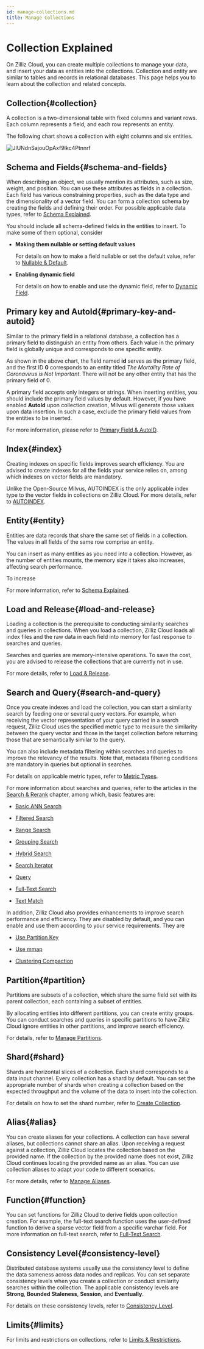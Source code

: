 ```yaml
---
id: manage-collections.md
title: Manage Collections
---
```


# Collection Explained​

On Zilliz Cloud, you can create multiple collections to manage your data, and insert your data as entities into the collections. Collection and entity are similar to tables and records in relational databases. This page helps you to learn about the collection and related concepts.​

## Collection​{#collection​}

A collection is a two-dimensional table with fixed columns and variant rows. Each column represents a field, and each row represents an entity. ​

The following chart shows a collection with eight columns and six entities.​

![JlUNdnSajouOpAxf9Ikc4Ptnnrf](blob:https://zilliverse.feishu.cn/d1641ac9-4869-4d2a-9db4-e3c80adb0b2c)

## Schema and Fields​{#schema-and-fields​}

When describing an object, we usually mention its attributes, such as size, weight, and position. You can use these attributes as fields in a collection. Each field has various constraining properties, such as the data type and the dimensionality of a vector field. You can form a collection schema by creating the fields and defining their order. For possible applicable data types, refer to [​Schema Explained](https://zilliverse.feishu.cn/wiki/Vs4YwNnvzitoQ8kunlGcWMJInbf).​

You should include all schema-defined fields in the entities to insert. To make some of them optional, consider​

- **Making them nullable or setting default values**​

    For details on how to make a field nullable or set the default value, refer to [​Nullable & Default](https://zilliverse.feishu.cn/wiki/DjROwgK6ziCf7Rkoji6ccyEUnsg).​

- **Enabling dynamic field**​

    For details on how to enable and use the dynamic field, refer to [​Dynamic Field](https://zilliverse.feishu.cn/wiki/OVxRwZWxNi4pYrkdKxCcOuY2nf1).​

## Primary key and AutoId​{#primary-key-and-autoid​}

Similar to the primary field in a relational database, a collection has a primary field to distinguish an entity from others. Each value in the primary field is globally unique and corresponds to one specific entity. ​

As shown in the above chart, the field named **id** serves as the primary field, and the first ID **0** corresponds to an entity titled *The Mortality Rate of Coronavirus is Not Important*. There will not be any other entity that has the primary field of 0. ​

A primary field accepts only integers or strings. When inserting entities, you should include the primary field values by default. However, if you have enabled **AutoId** upon collection creation, Milvus will generate those values upon data insertion. In such a case, exclude the primary field values from the entities to be inserted.​

For more information, please refer to [​Primary Field & AutoID](https://zilliverse.feishu.cn/wiki/D2ctwKZhNilLY0ke1vpcHL62n5G).​

## Index​{#index​}

Creating indexes on specific fields improves search efficiency. You are advised to create indexes for all the fields your service relies on, among which indexes on vector fields are mandatory. ​

Unlike the Open-Source Milvus, AUTOINDEX is the only applicable index type to the vector fields in collections on Zilliz Cloud. For more details, refer to [​AUTOINDEX](https://zilliverse.feishu.cn/wiki/Sp4XwxJ6gi27Vok6B3Ycmsirnkg).​

## Entity​{#entity​}

Entities are data records that share the same set of fields in a collection. The values in all fields of the same row comprise an entity.​

You can insert as many entities as you need into a collection. However, as the number of entities mounts, the memory size it takes also increases, affecting search performance.​

To increase ​

For more information, refer to [​Schema Explained](https://zilliverse.feishu.cn/wiki/Vs4YwNnvzitoQ8kunlGcWMJInbf).​

## Load and Release​{#load-and-release​}

Loading a collection is the prerequisite to conducting similarity searches and queries in collections. When you load a collection, Zilliz Cloud loads all index files and the raw data in each field into memory for fast response to searches and queries.​

Searches and queries are memory-intensive operations. To save the cost, you are advised to release the collections that are currently not in use.​

For more details, refer to [​Load & Release](https://zilliverse.feishu.cn/wiki/CemEwKryciMUepkgYWZcOw6wncb).​

## Search and Query​{#search-and-query​}

Once you create indexes and load the collection, you can start a similarity search by feeding one or several query vectors. For example, when receiving the vector representation of your query carried in a search request, Zilliz Cloud uses the specified metric type to measure the similarity between the query vector and those in the target collection before returning those that are semantically similar to the query.​

You can also include metadata filtering within searches and queries to improve the relevancy of the results. Note that, metadata filtering conditions are mandatory in queries but optional in searches.​

For details on applicable metric types, refer to [​Metric Types](https://zilliverse.feishu.cn/wiki/EOxmwUDxMiy2cpkOfIsc1dYzn4c).​

For more information about searches and queries, refer to the articles in the [​Search & Rerank](https://zilliverse.feishu.cn/wiki/CSYrwhK4Gigk07kd6ufcNTGMnZf) chapter, among which, basic features are:​

- [​Basic ANN Search](https://zilliverse.feishu.cn/wiki/BaGlwzDmyiyVvVk6NurcFclInCd)​

- [​Filtered Search](https://zilliverse.feishu.cn/wiki/CpBbwcJ87irHp0k9oCSc2RNIn3d)​

- [​Range Search](https://zilliverse.feishu.cn/wiki/GnvtwMeQWi8iRCk7dGccCBQZnOh)​

- [​Grouping Search](https://zilliverse.feishu.cn/wiki/JWZGw89MBiUDBNkhtGfcyyUcnsd)​

- [​Hybrid Search](https://zilliverse.feishu.cn/wiki/WTsmwWdgOiKnwpkdZdScp093njh)​

- [​Search Iterator](https://zilliverse.feishu.cn/wiki/QVTnwVz2aifvSAkgomAc9KWRnHb)​

- [​Query](https://zilliverse.feishu.cn/wiki/R7F7wY8pCiJ5Q4kbntxcMsE6nLf)​

- [​Full-Text Search](https://zilliverse.feishu.cn/wiki/Zmzpw8Xt2iTY2gkFOvncsTkXnef)​

- [​Text Match](https://zilliverse.feishu.cn/wiki/EAB8w8Pc5ibffRki013c0oNNnFc)​

In addition, Zilliz Cloud also provides enhancements to improve search performance and efficiency. They are disabled by default, and you can enable and use them according to your service requirements. They are​

- [​Use Partition Key](https://zilliverse.feishu.cn/wiki/QWqiwrgJViA5AJkv64VcgQX2nKd)​

- [​Use mmap](https://zilliverse.feishu.cn/wiki/AxWmwp8TFiR8tMkUWcZcEJlrnab)​

- [​Clustering Compaction](https://zilliverse.feishu.cn/wiki/Vc5TwGAoziR4GRkhUmwc1SqCnCg)​

## Partition​{#partition​}

Partitions are subsets of a collection, which share the same field set with its parent collection, each containing a subset of entities.​

By allocating entities into different partitions, you can create entity groups. You can conduct searches and queries in specific partitions to have Zilliz Cloud ignore entities in other partitions, and improve search efficiency.​

For details, refer to [​Manage Partitions](https://zilliverse.feishu.cn/wiki/JCMPwIyVciCT4Hk4O20c96MEnch).​

## Shard​{#shard​}

Shards are horizontal slices of a collection. Each shard corresponds to a data input channel. Every collection has a shard by default. You can set the appropriate number of shards when creating a collection based on the expected throughput and the volume of the data to insert into the collection.​

For details on how to set the shard number, refer to [​Create Collection](https://zilliverse.feishu.cn/wiki/EmcowmwYpiFbWgkmnqfcMf3knVc).​

## Alias​{#alias​}

You can create aliases for your collections. A collection can have several aliases, but collections cannot share an alias. Upon receiving a request against a collection, Zilliz Cloud locates the collection based on the provided name. If the collection by the provided name does not exist, Zilliz Cloud continues locating the provided name as an alias. You can use collection aliases to adapt your code to different scenarios.​

For more details, refer to [​Manage Aliases](https://zilliverse.feishu.cn/wiki/OLn1wMgW0iceBlkuey2cBD91neb).​

## Function​{#function​}

You can set functions for Zilliz Cloud to derive fields upon collection creation. For example, the full-text search function uses the user-defined function to derive a sparse vector field from a specific varchar field. For more information on full-text search, refer to [​Full-Text Search](https://zilliverse.feishu.cn/wiki/Zmzpw8Xt2iTY2gkFOvncsTkXnef).​

## Consistency Level​{#consistency-level​}

Distributed database systems usually use the consistency level to define the data sameness across data nodes and replicas. You can set separate consistency levels when you create a collection or conduct similarity searches within the collection. The applicable consistency levels are **Strong**, **Bounded Staleness**, **Session**, and **Eventually**.​

 For details on these consistency levels, refer to [​Consistency Level](https://zilliverse.feishu.cn/wiki/Xx9EwWtekinLZfkWKqic37dDnFb).​

## Limits​{#limits​}

For limits and restrictions on collections, refer to [​Limits & Restrictions](https://zilliverse.feishu.cn/wiki/ItXXwdI9ri6HOLkOmpHcvxn0n3f).​

